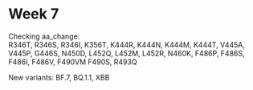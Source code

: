 # Week 7
Checking aa_change:   
R346T, R346S, R346I, K356T, K444R, K444N, K444M, K444T, V445A, V445P, G446S, N450D, L452Q, L452M, L452R, N460K, F486P, F486S, F486I, F486V, F490VM F490S, R493Q

New variants: BF.7, BQ.1.1, XBB